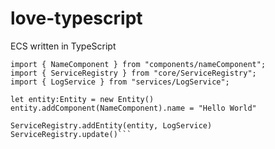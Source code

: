 # love-typescript
ECS written in TypeScript

```import { Entity } from "core/entity";
import { NameComponent } from "components/nameComponent";
import { ServiceRegistry } from "core/ServiceRegistry";
import { LogService } from "services/LogService";

let entity:Entity = new Entity()
entity.addComponent(NameComponent).name = "Hello World"

ServiceRegistry.addEntity(entity, LogService)
ServiceRegistry.update()```